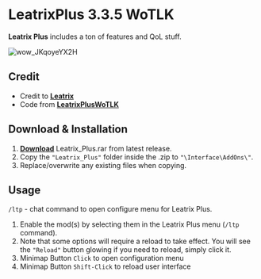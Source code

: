 # LeatrixPlus 3.3.5 WoTLK
**Leatrix Plus** includes a ton of features and QoL stuff.

![wow_JKqoyeYX2H](https://github.com/user-attachments/assets/84067d46-3ece-4f9e-a5fa-001961310a23)

## Credit
- Credit to **[Leatrix](https://github.com/leatrix/leatrix)**
- Code from **[LeatrixPlusWoTLK](https://www.curseforge.com/wow/addons/leatrix-plus-cata)**


## Download & Installation

1. **[Download](https://github.com/Sattva-108/Leatrix_Plus/releases/latest)** Leatrix_Plus.rar from latest release.
2. Copy the `"Leatrix_Plus"` folder inside the .zip to `"\Interface\AddOns\"`.    
3. Replace/overwrite any existing files when copying.


## Usage
`/ltp` - chat command to open configure menu for Leatrix Plus.
1. Enable the mod(s) by selecting them in the Leatrix Plus menu (`/ltp` command).
2. Note that some options will require a reload to take effect. You will see the `"Reload"` button glowing if you need to reload, simply click it.
3. Minimap Button `Click` to open configuration menu
4. Minimap Button `Shift-Click` to reload user interface
